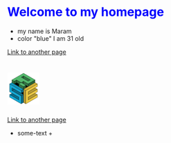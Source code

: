 # Welcome to my homepage



- my name is Maram 
- color "blue" I am 31 old


 [Link to another page](http://www.google.com) 
 
![sss](https://raw.githubusercontent.com/RSE-Sheffield/RSE-Sheffield.github.io/master/assets/images/logo/rse-logoonly-stroke-small.png)
=======
 [Link to another page](http://www.google.com) 

+ some-text + 

<style>H1{color:Blue;}<style>

<style>p{color:red;}<style>


 ![](1.png)
 


